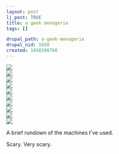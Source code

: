 ```yaml
--- 
layout: post
lj_post: TRUE
title: a geek menagerie
tags: []

drupal_path: a-geek-menagerie
drupal_nid: 1050
created: 1038398760
---
```

<img src="http://www.trs-80.com/computer-coco1x250.gif"><br>
<img src="http://www.silicium.org/images/catalog/atari/atari_800xl.jpg"><br>
<img src="http://www.apple-history.com/images/models/128k.gif"><br>
<img src="http://www.apple-history.com/images/models/se.gif"><br>
<img src="http://www.apple-history.com/images/models/IIsi.gif"><br>
<img src="http://www.apple-history.com/images/models/IIvx.gif"><br>
<img src="http://www.apple-history.com/images/models/7300.gif"><br>
<img src="http://www.apple-history.com/images/models/portable.gif"><br>
<img src="http://www.apple-history.com/images/models/190.gif"><br>
<img src="http://www.apple-history.com/images/models/1400.gif"><br>

A brief rundown of the machines I've used.

Scary. Very scary.
